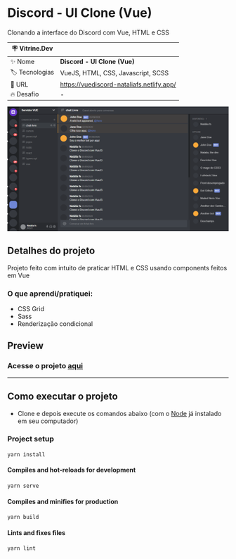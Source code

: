 # Discord - UI Clone (Vue)

Clonando a interface do Discord com Vue, HTML e CSS

| :placard: Vitrine.Dev |     |
| -------------  | --- |
| :sparkles: Nome        | **Discord - UI Clone (Vue)**
| :label: Tecnologias | VueJS, HTML, CSS, Javascript, SCSS
| :rocket: URL         | https://vuediscord-nataliafs.netlify.app/
| :fire: Desafio     | -

![](https://github.com/natalia-fs/discord-vue/blob/master/src/assets/preview.png?raw=true#vitrinedev)

## Detalhes do projeto

Projeto feito com intuito de praticar HTML e CSS usando components feitos em Vue

### O que aprendi/pratiquei:
- CSS Grid
- Sass
- Renderização condicional

## Preview
### Acesse o projeto [aqui](https://vuediscord-nataliafs.netlify.app/)

___

## Como executar o projeto
* Clone e depois execute os comandos abaixo (com o [Node](https://nodejs.org/en/) já instalado em seu computador)

### Project setup
```
yarn install
```

#### Compiles and hot-reloads for development
```
yarn serve
```

#### Compiles and minifies for production
```
yarn build
```

#### Lints and fixes files
```
yarn lint
```
